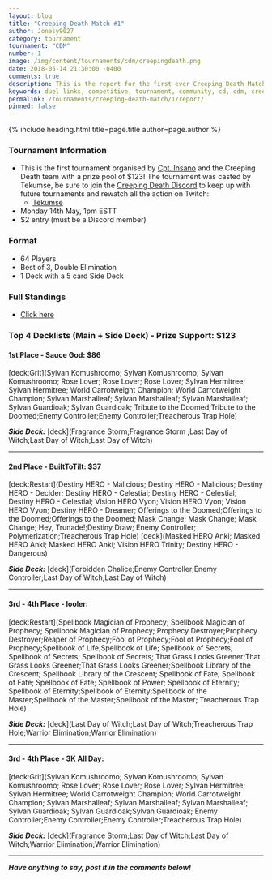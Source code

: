 ```yaml
---
layout: blog
title: "Creeping Death Match #1"
author: Jonesy9027
category: tournament
tournament: "CDM"
number: 1
image: /img/content/tournaments/cdm/creepingdeath.png
date: 2018-05-14 21:30:00 -0400
comments: true
description: This is the report for the first ever Creeping Death Match with a prize pool of $123, check out the top players and their decks here!
keywords: duel links, competitive, tournament, community, cd, cdm, creeping death
permalink: /tournaments/creeping-death-match/1/report/
pinned: false
---
```


{% include heading.html title=page.title author=page.author %}

### Tournament Information
- This is the first tournament organised by [Cpt. Insano](/authors/insano/) and the Creeping Death team with a prize pool of $123! The tournament was casted by Tekumse, be sure to join the [Creeping Death Discord](https://discord.gg/t9Qg4NV) to keep up with future tournaments and rewatch all the action on Twitch:
    - [Tekumse](https://www.twitch.tv/tekumse_)
- Monday 14th May, 1pm ESTT
- $2 entry (must be a Discord member)

### Format
- 64 Players
- Best of 3, Double Elimination
- 1 Deck with a 5 card Side Deck

### Full Standings
- [Click here](https://challonge.com/9r0y2cns/standings)

### Top 4 Decklists (Main + Side Deck) - Prize Support: $123

#### 1st Place - Sauce God: $86

[deck:Grit](Sylvan Komushroomo; Sylvan Komushroomo; Sylvan Komushroomo; Rose Lover; Rose Lover; Rose Lover; Sylvan Hermitree; Sylvan Hermitree; World Carrotweight Champion; World Carrotweight Champion; Sylvan Marshalleaf; Sylvan Marshalleaf; Sylvan Marshalleaf; Sylvan Guardioak; Sylvan Guardioak; Tribute to the Doomed;Tribute to the Doomed;Enemy Controller;Enemy Controller;Treacherous Trap Hole)

***Side Deck:***
[deck](Fragrance Storm;Fragrance Storm ;Last Day of Witch;Last Day of Witch;Last Day of Witch)

---

#### 2nd Place - [BuiltToTilt](/top-player-council/builttotilt/): $37

[deck:Restart](Destiny HERO - Malicious; Destiny HERO - Malicious; Destiny HERO - Decider; Destiny HERO - Celestial; Destiny HERO - Celestial; Destiny HERO - Celestial; Vision HERO Vyon; Vision HERO Vyon; Vision HERO Vyon; Destiny HERO - Dreamer; Offerings to the Doomed;Offerings to the Doomed;Offerings to the Doomed; Mask Change; Mask Change; Mask Change; Hey, Trunade!;Destiny Draw; Enemy Controller; Polymerization;Treacherous Trap Hole)
[deck](Masked HERO Anki; Masked HERO Anki; Masked HERO Anki; Vision HERO Trinity; Destiny HERO - Dangerous)

***Side Deck:***
[deck](Forbidden Chalice;Enemy Controller;Enemy Controller;Last Day of Witch;Last Day of Witch)

---

#### 3rd - 4th Place - looler:  

[deck:Restart](Spellbook Magician of Prophecy; Spellbook Magician of Prophecy; Spellbook Magician of Prophecy; Prophecy Destroyer;Prophecy Destroyer;Reaper of Prophecy;Fool of Prophecy;Fool of Prophecy;Fool of Prophecy;Spellbook of Life;Spellbook of Life; Spellbook of Secrets; Spellbook of Secrets; Spellbook of Secrets; That Grass Looks Greener;That Grass Looks Greener;That Grass Looks Greener;Spellbook Library of the Crescent; Spellbook Library of the Crescent; Spellbook of Fate; Spellbook of Fate; Spellbook of Fate; Spellbook of Power; Spellbook of Eternity; Spellbook of Eternity;Spellbook of Eternity;Spellbook of the Master;Spellbook of the Master;Spellbook of the Master; Treacherous Trap Hole)

***Side Deck:***
[deck](Last Day of Witch;Last Day of Witch;Treacherous Trap Hole;Warrior Elimination;Warrior Elimination)

---

#### 3rd - 4th Place - [3K All Day](/top-player-council/3kallday/):  

[deck:Grit](Sylvan Komushroomo; Sylvan Komushroomo; Sylvan Komushroomo; Rose Lover; Rose Lover; Rose Lover; Sylvan Hermitree; Sylvan Hermitree; World Carrotweight Champion; World Carrotweight Champion; Sylvan Marshalleaf; Sylvan Marshalleaf; Sylvan Marshalleaf; Sylvan Guardioak; Sylvan Guardioak;Sylvan Guardioak; Enemy Controller;Enemy Controller;Enemy Controller;Treacherous Trap Hole)

***Side Deck:***
[deck](Fragrance Storm;Last Day of Witch;Last Day of Witch;Warrior Elimination;Warrior Elimination)

---

***Have anything to say, post it in the comments below!***
